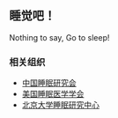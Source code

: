 ## 睡觉吧！

Nothing to say, Go to sleep!

### 相关组织

- [中国睡眠研究会](http://www.zgsmyjh.org)
- [美国睡眠医学学会](https://aasm.org/)
- [北京大学睡眠研究中心](http://www.aais.pku.edu.cn/yjzx/show.php?id=174)
